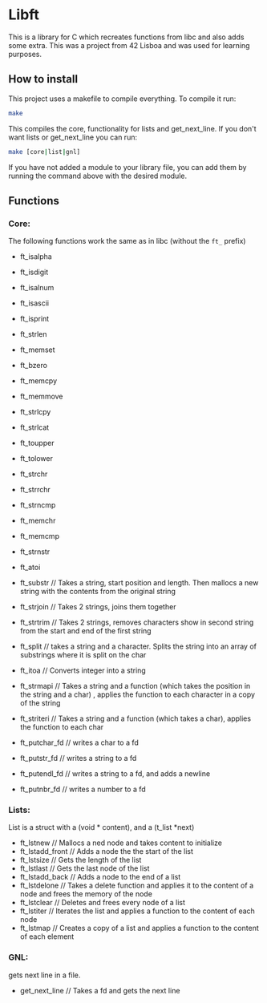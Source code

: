 # Libft
This is a library for C which recreates functions from libc and also adds some extra. This was a project from 42 Lisboa
and was used for learning purposes.

## How to install
This project uses a makefile to compile everything. To compile it run:
```bash
make
```
This compiles the core, functionality for lists and get_next_line. If you don't want lists or get_next_line you can run:
```bash
make [core|list|gnl]
```
If you have not added a module to your library file, you can add them by running the command above with the desired
module.

## Functions

### Core:
The following functions work the same as in libc (without the `ft_` prefix)
- ft_isalpha
- ft_isdigit
- ft_isalnum
- ft_isascii
- ft_isprint
- ft_strlen
- ft_memset
- ft_bzero
- ft_memcpy
- ft_memmove
- ft_strlcpy
- ft_strlcat
- ft_toupper
- ft_tolower
- ft_strchr
- ft_strrchr
- ft_strncmp
- ft_memchr
- ft_memcmp
- ft_strnstr
- ft_atoi


- ft_substr // Takes a string, start position and length. Then mallocs a new string with the contents from the original string
- ft_strjoin // Takes 2 strings, joins them together
- ft_strtrim // Takes 2 strings, removes characters show in second string from the start and end of the first string
- ft_split // takes a string and a character. Splits the string into an array of substrings where it is split on the char
- ft_itoa // Converts integer into a string
- ft_strmapi // Takes a string and a function (which takes the position in the string and a char)
, applies the function to each character in a copy of the string
- ft_striteri // Takes a string and a function (which takes a char), applies the function to each char

- ft_putchar_fd // writes a char to a fd
- ft_putstr_fd // writes a string to a fd
- ft_putendl_fd // writes a string to a fd, and adds a newline
- ft_putnbr_fd // writes a number to a fd

### Lists:
List is a struct with a (void * content), and a (t_list *next)
- ft_lstnew // Mallocs a ned node and takes content to initialize
- ft_lstadd_front // Adds a node the the start of the list
- ft_lstsize // Gets the length of the list
- ft_lstlast // Gets the last node of the list
- ft_lstadd_back // Adds a node to the end of a list
- ft_lstdelone // Takes a delete function and applies it to the content of a node and frees the memory of the node
- ft_lstclear // Deletes and frees every node of a list
- ft_lstiter // Iterates the list and applies a function to the content of each node
- ft_lstmap // Creates a copy of a list and applies a function to the content of each element

### GNL:
gets next line in a file.
- get_next_line // Takes a fd and gets the next line